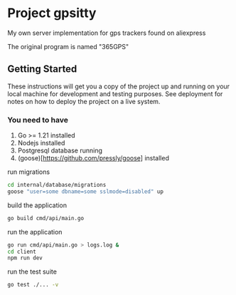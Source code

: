 # Project gpsitty

My own server implementation for gps trackers found on aliexpress

The original program is named "365GPS"

## Getting Started

These instructions will get you a copy of the project up and running on your local machine for development and testing purposes. See deployment for notes on how to deploy the project on a live system.

### You need to have

1. Go >= 1.21 installed
2. Nodejs installed
3. Postgresql database running
4. (goose)[https://github.com/pressly/goose] installed

run migrations

```bash
cd internal/database/migrations
goose "user=some dbname=some sslmode=disabled" up
```

build the application

```bash
go build cmd/api/main.go
```

run the application

```bash
go run cmd/api/main.go > logs.log &
cd client
npm run dev
```

run the test suite

```bash
go test ./... -v
```
